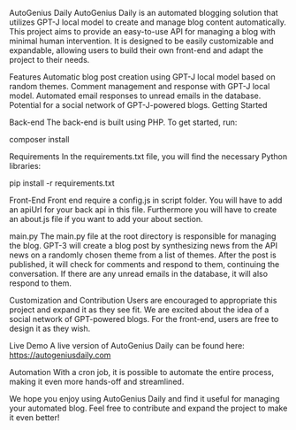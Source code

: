 AutoGenius Daily
AutoGenius Daily is an automated blogging solution that utilizes GPT-J local model to create and manage blog content automatically. This project aims to provide an easy-to-use API for managing a blog with minimal human intervention. It is designed to be easily customizable and expandable, allowing users to build their own front-end and adapt the project to their needs.

Features
Automatic blog post creation using GPT-J local model based on random themes.
Comment management and response with GPT-J local model.
Automated email responses to unread emails in the database.
Potential for a social network of GPT-J-powered blogs.
Getting Started

Back-end
The back-end is built using PHP. To get started, run:

composer install

Requirements
In the requirements.txt file, you will find the necessary Python libraries:

pip install -r requirements.txt

Front-End
Front end require a config.js in script folder. You will have to add an apiUrl for your back api in this file.
Furthermore you will have to create an about.js file if you want to add your about section.

main.py
The main.py file at the root directory is responsible for managing the blog. GPT-3 will create a blog post by synthesizing news from the API news on a randomly chosen theme from a list of themes. After the post is published, it will check for comments and respond to them, continuing the conversation. If there are any unread emails in the database, it will also respond to them.

Customization and Contribution
Users are encouraged to appropriate this project and expand it as they see fit. We are excited about the idea of a social network of GPT-powered blogs. For the front-end, users are free to design it as they wish.

Live Demo
A live version of AutoGenius Daily can be found here: https://autogeniusdaily.com

Automation
With a cron job, it is possible to automate the entire process, making it even more hands-off and streamlined.

We hope you enjoy using AutoGenius Daily and find it useful for managing your automated blog. Feel free to contribute and expand the project to make it even better!
